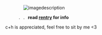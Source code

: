   ⠀   ⠀     ⠀   ⠀   ![imagedescription](https://biscuit.crd.co/assets/images/gallery100/ecbca728.gif?v=ca0f6e9d)
  
  ⠀  ⠀    ⠀  .⠀.⠀**read [rentry](https://rentry.co/chanstarterguide) for info**  
  
  c+h is appreciated, feel free to sit by me <3
